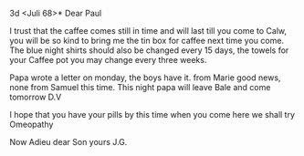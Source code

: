  3d <Juli 68>*
Dear Paul

I trust that the caffee comes still in time and will last till you come to Calw, you will be so kind to bring me the tin box for caffee next time you come. The blue night shirts should also be changed every 15 days, the towels for your Caffee pot you may change every three weeks.

Papa wrote a letter on monday, the boys have it. from Marie good news, none from Samuel this time. This night papa will leave Bale and come tomorrow D.V

I hope that you have your pills by this time when you come here we shall try Omeopathy

Now Adieu dear Son
 yours J.G.
